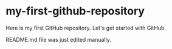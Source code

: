 # my-first-github-repository
Here is my first GitHub repository.  Let's get started with GitHub.

README.md file was just edited manually.
